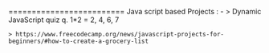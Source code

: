 ========================= Java script based Projects : - 
    > Dynamic JavaScript quiz 
        q. 1*2 = 2, 4, 6, 7

    > https://www.freecodecamp.org/news/javascript-projects-for-beginners/#how-to-create-a-grocery-list
    